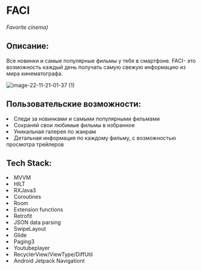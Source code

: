 # FACI
*Favorite cinema)*
 
## Описание: 
Все новинки и самые популярные фильмы у тебя в смартфоне. FACI- это возможность каждый день получать самую свежую информацию из мира кинематографа.


![image-22-11-21-01-37 (1)](https://user-images.githubusercontent.com/85553499/142921196-bef5f120-9d2f-4756-ad0c-e8921dc35629.png)


## Пользовательские возможности: 

<li> Следи за новинками и самыми популярными фильмами </li>
<li> Сохраняй свои любимые фильмы в избранное </li>
<li> Уникальная галерея по жанрам </li>
<li> Детальная информация по каждому фильму, с возможностью просмотра трейлеров </li>


## Tech Stack:

<li> MVVM </li>
<li> HILT </li>
<li> RXJava3 </li>
<li> Coroutines </li>
<li> Room </li>
<li> Extension functions </li>
<li> Retrofit </li>
<li> JSON data parsing </li>
<li> SwipeLayout </li>
<li> Glide </li>
<li> Paging3 </li>
<li> Youtubeplayer </li>
<li> RecyclerView/ViewType/DiffUtil </li>
<li> Android Jetpack Navigationt </li>
